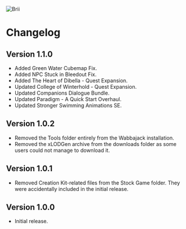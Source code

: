 ![Brii](https://staticdelivery.nexusmods.com/mods/1704/images/95501/95501-1688938116-621876061.png)

# Changelog 

## Version 1.1.0

- Added Green Water Cubemap Fix.
- Added NPC Stuck in Bleedout Fix.
- Added The Heart of Dibella - Quest Expansion.
- Updated College of Winterhold - Quest Expansion.
- Updated Companions Dialogue Bundle.
- Updated Paradigm - A Quick Start Overhaul.
- Updated Stronger Swimming Animations SE.

## Version 1.0.2

- Removed the Tools folder entirely from the Wabbajack installation.
- Removed the xLODGen archive from the downloads folder as some users could not manage to download it.

## Version 1.0.1

- Removed Creation Kit-related files from the Stock Game folder. They were accidentally included in the initial release.

## Version 1.0.0

- Initial release.
